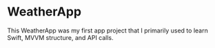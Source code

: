 # WeatherApp
This WeatherApp was my first app project that I primarily used to learn Swift, MVVM structure, and API calls.
